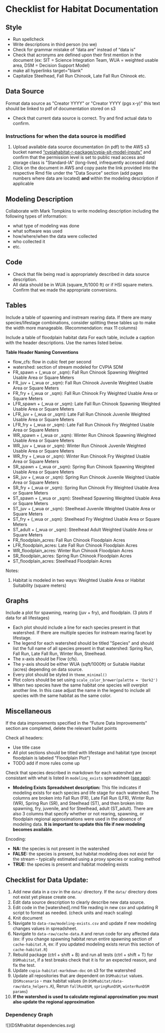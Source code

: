 # Checklist for Habitat Documentation

## Style

* Run spellcheck
* Write descriptions in third person (no we)
* Check for grammar mistake of “data are” instead of “data is”
* Check that acronyms are defined upon their first mention in the document
(ex: SIT = Science Integration Team, WUA = weighted usable area, DSM = Decision Support Model)
* make all hyperlinks target="blank"
* Capitalize Steelhead, Fall Run Chinook, Late Fall Run Chinook etc.

## Data Source

Format data source as "Creator YYYY" or "Creator YYYY (pgs x-y)" this text should be linked to pdf of documentation stored on s3
* Check that current data source is correct. Try and find actual data to confirm. 

### Instructions for when the data source is modified
1. Upload available data source documentation (in pdf) to the AWS s3 bucket named [“cvpiahabitat-r-package/cvpia-sit-model-inputs”](https://s3.console.aws.amazon.com/s3/buckets/cvpiahabitat-r-package/cvpia-sit-model-inputs/?region=us-west-2&tab=overview) and confirm that the permission level is set to public read access and storage class is "Standard-IA" (long-lived, infrequently accessed data)
2. Click on the document in AWS and copy paste the link provided into the respective Rmd file under the "Data Source" section (add pages numbers where data are located) **and** within the modeling description  if applicable

## Modeling Description

Collaborate with Mark Tompkins to write modeling description including the following types of information:

* what type of modeling was done
* what software was used
* how/where/when the data were collected
* who collected it
* etc.

## Code 

* Check that file being read is appropriately described in data source description.  
* All data should be in WUA (square_ft/1000 ft) or if HSI square meters. Confirm that we made the appropriate conversions. 

## Tables
Include a table of spawning and instream rearing data. If there are many species/lifestage combinations, consider splitting these tables up to make the width more manageable. (Recommendation: max 11 columns)

Include a table of floodplain habitat data
For each table, include a caption with the header descriptions. Use the names listed below.

**Table Header Naming Conventions**

* flow_cfs: flow in cubic feet per second
* watershed: section of stream modeled for CVPIA SDM
* FR_spawn + (_wua or _sqm): Fall Run Chinook Spawning Weighted Usable Area or Square Meters
* FR_juv + (_wua or _sqm): Fall Run Chinook Juvenile Weighted Usable Area or Square Meters
* FR_fry + (_wua or _sqm): Fall Run Chinook Fry Weighted Usable Area or Square Meters
* LFR_spawn + (_wua or _sqm): Late Fall Run Chinook Spawning Weighted Usable Area or Square Meters
* LFR_juv + (_wua or _sqm): Late Fall Run Chinook Juvenile Weighted Usable Area or Square Meters
* LFR_fry + (_wua or _sqm): Late Fall Run Chinook Fry Weighted Usable Area or Square Meters
* WR_spawn + (_wua or _sqm): Winter Run Chinook Spawning Weighted Usable Area or Square Meters
* WR_juv + (_wua or _sqm): Winter Run Chinook Juvenile Weighted Usable Area or Square Meters
* WR_fry + (_wua or _sqm): Winter Run Chinook Fry Weighted Usable Area or Square Meters
* SR_spawn + (_wua or _sqm): Spring Run Chinook Spawning Weighted Usable Area or Square Meters
* SR_juv + (_wua or _sqm): Spring Run Chinook Juvenile Weighted Usable Area or Square Meters
* SR_fry + (_wua or _sqm): Spring Run Chinook Fry Weighted Usable Area or Square Meters
* ST_spawn + (_wua or _sqm): Steelhead Spawning Weighted Usable Area or Square Meters
* ST_juv + (_wua or _sqm): Steelhead Juvenile Weighted Usable Area or Square Meters
* ST_fry + (_wua or _sqm): Steelhead Fry Weighted Usable Area or Square Meters
* ST_adult + (_wua or _sqm): Steelhead Adult Weighted Usable Area or Square Meters
* FR_floodplain_acres: Fall Run Chinook Floodplain Acres
* LFR_floodplain_acres: Late Fall Run Chinook Floodplain Acres
* WR_floodplain_acres: Winter Run Chinook Floodplain Acres
* SR_floodplain_acres: Spring Run Chinook Floodplain Acres
* ST_floodplain_acres: Steelhead Floodplain Acres

Notes:  
1. Habitat is modeled in two ways: Weighted Usable Area or Habitat Suitability (square meters)


## Graphs

Include a plot for spawning, rearing (juv + fry), and floodplain. (3 plots if data for all lifestages) 

* Each plot should include a line for each species present in that watershed. If there are multiple species for instream rearing facet by lifestage. 
* The legend for each watershed should be titled "Species" and should list the full name of all species present in that watershed: Spring Run, Fall Run, Late Fall Run, Winter Run, Steelhead. 
* The x-axis should be Flow (cfs). 
* The y-axis should be either WUA (sqft/1000ft) or Suitable Habitat (acres) depending on data source. 
* Every plot should be styled in `theme_minimal()`
* Plot colors should be set using `scale_color_brewer(palette = 'Dark2')`
* When two species have the same habitat one species will overplot another line. In this case adjust the name in the legend to include all species with the same habitat as the same color. 


## Miscellaneous

If the data improvements specified in the “Future Data Improvements” section are completed, delete the relevant bullet points

Check all headers: 

* Use title case
* All plot sections should be titled with lifestage and habitat type (except floodplain is labeled "Floodplain Plot")
* TODO add if more rules come up 

Check that species described in markdown for each watershed are consistant with what is listed in `modeling_exists` spreadsheet ([see app](https://flowwest.shinyapps.io/habitat-modeling-availability/?_ga=2.235487553.1161673530.1630338714-1517480618.1613603367)): 

* **Modeling Exists Spreadsheet description:** This file indicates if modeling exists for each species and life stage for each watershed. The columns are broken into Fall Run (FR), Late Fall Run (LFR), Winter Run (WR), Spring Run (SR), and Steelhead (ST), and then broken into spawning, fry, juvenile, and for Steelhead, adult (ST_adult). There are also 3 columns that specify whether or not rearing, spawning, or floodplain regional approximations were used in the absence of modeling data. **It is important to update this file if new modeling becomes available**.

Encoding:

* **NA:** the species is not present in the watershed
* **FALSE:** the species is present, but habitat modeling does not exist for the stream – typically estimated using a proxy species or scaling method
* **TRUE:** the species is present and habitat modeling exists

## Checklist for Data Update: 
1) Add new data in a csv in the `data/` directory. If the `data/` directory does not exist yet please create one. 
2) Edit data source description to clearly describe new data source. 
3) Edit code in the [watershed].rmd file reading in new csv and updating R script to format as needed. (check units and reach scaling)
4) Knit document 
5) Navigate to `data-raw/modeling-exists.csv` and update if new modeling changes values in spreadsheet. 
6) Navigate to `data-raw/cache-data.R` and rerun code for any affected data (ex: if you change spawning habitat rerun entire spawning section of `cache-habitat.R`, ex: if you updated modeling exists rerun this section of `cache-habitat.R`)
7) Rebuild package (ctrl + shift + B)  and run all tests (ctrl + shift + T) for `DSMhabitat`, if a test breaks check that it is for an expected reason, and fix the test. 
8) Update `cvpia-habitat-markdown-doc` on s3 for the watershed
9) Update all repositories that are dependent on `DSMhabitat` values. (`DSMscenario` - max habitat values (in `DSMhabitat/data-raw/data_helpers.R`), Rerun `fallRunDSM`, `springRunDSM`, `winterRunDSM` `params`)
10) **If the watershed is used to calculate regional approximation you must also update the regional approximation**

### Dependency Graph

![](DSMhabitat dependencies.svg)
